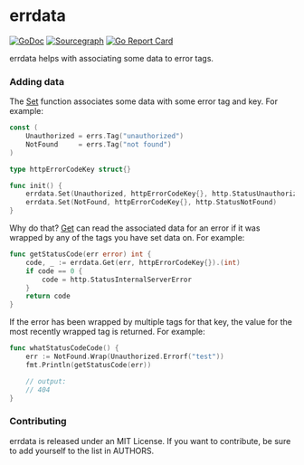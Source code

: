 # errdata

[![GoDoc](https://godoc.org/github.com/zeebo/errs/v2/errdata?status.svg)](https://godoc.org/github.com/zeebo/errs/errdata)
[![Sourcegraph](https://sourcegraph.com/github.com/zeebo/errs/v2/-/badge.svg)](https://sourcegraph.com/github.com/zeebo/errs?badge)
[![Go Report Card](https://goreportcard.com/badge/github.com/zeebo/errs/v2/errdata)](https://goreportcard.com/report/github.com/zeebo/errs/errdata)

errdata helps with associating some data to error tags.

### Adding data

The [Set][Set] function associates some data with some error tag and key. For example:

```go
const (
	Unauthorized = errs.Tag("unauthorized")
	NotFound     = errs.Tag("not found")
)

type httpErrorCodeKey struct{}

func init() {
	errdata.Set(Unauthorized, httpErrorCodeKey{}, http.StatusUnauthorized)
	errdata.Set(NotFound, httpErrorCodeKey{}, http.StatusNotFound)
}
```

Why do that? [Get][Get] can read the associated data for an error if it was wrapped by any of the tags you have set data on. For example:

```go
func getStatusCode(err error) int {
	code, _ := errdata.Get(err, httpErrorCodeKey{}).(int)
	if code == 0 {
		code = http.StatusInternalServerError
	}
	return code
}
```

If the error has been wrapped by multiple tags for that key, the value for the most recently wrapped tag is returned. For example:

```go
func whatStatusCodeCode() {
	err := NotFound.Wrap(Unauthorized.Errorf("test"))
	fmt.Println(getStatusCode(err))

	// output:
	// 404
}
```

### Contributing

errdata is released under an MIT License. If you want to contribute, be sure to add yourself to the list in AUTHORS.

[Set]: https://godoc.org/github.com/zeebo/errs/v2/errdata#Set
[Get]: https://godoc.org/github.com/zeebo/errs/v2/errdata#Get
